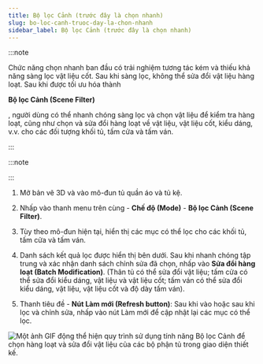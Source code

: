 ```yaml
---
title: Bộ lọc Cảnh (trước đây là chọn nhanh)
slug: bo-loc-canh-truoc-day-la-chon-nhanh
sidebar_label: Bộ lọc Cảnh (trước đây là chọn nhanh)
---
```


:::note

Chức năng chọn nhanh ban đầu có trải nghiệm tương tác kém và thiếu khả năng sàng lọc vật liệu cốt. Sau khi sàng lọc, không thể sửa đổi vật liệu hàng loạt. Sau khi được tối ưu hóa thành 

**Bộ lọc Cảnh (Scene Filter)**

, người dùng có thể nhanh chóng sàng lọc và chọn vật liệu để kiểm tra hàng loạt, cũng như chọn và sửa đổi hàng loạt về vật liệu, vật liệu cốt, kiểu dáng, v.v. cho các đối tượng khối tủ, tấm cửa và tấm ván.

:::

:::note

:::

1. Mở bản vẽ 3D và vào mô-đun tủ quần áo và tủ kệ.

2. Nhấp vào thanh menu trên cùng - **Chế độ (Mode)** - **Bộ lọc Cảnh (Scene Filter)**.

3. Tùy theo mô-đun hiện tại, hiển thị các mục có thể lọc cho các khối tủ, tấm cửa và tấm ván.

4. Danh sách kết quả lọc được hiển thị bên dưới. Sau khi nhanh chóng tập trung và xác nhận danh sách chỉnh sửa đã chọn, nhấp vào **Sửa đổi hàng loạt (Batch Modification)**. (Thân tủ có thể sửa đổi vật liệu; tấm cửa có thể sửa đổi kiểu dáng, vật liệu và vật liệu cốt; tấm ván có thể sửa đổi kiểu dáng, vật liệu, vật liệu cốt và độ dày tấm ván).

5. Thanh tiêu đề - **Nút Làm mới (Refresh button)**: Sau khi vào hoặc sau khi lọc và chỉnh sửa, nhấp vào nút Làm mới để cập nhật lại các mục có thể lọc.

![Một ảnh GIF động thể hiện quy trình sử dụng tính năng Bộ lọc Cảnh để chọn hàng loạt và sửa đổi vật liệu của các bộ phận tủ trong giao diện thiết kế.](https://storage.googleapis.com/jegavn_kb/images/95ee967f-9e3b-4b5b-83e4-a2f96a5d1a5d.gif)